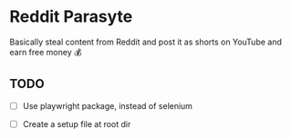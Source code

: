# Reddit Parasyte
Basically steal content from Reddit and post it as shorts on YouTube and earn free money 💰

## TODO

- [ ] Use playwright package, instead of selenium
- [ ] Create a setup file at root dir

